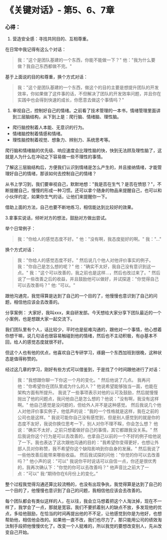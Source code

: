 # 《关键对话》- 第5、6、7章

### 心得：

1.  营造安全感：寻找共同目的、互相尊重。

在日常中我记得有这么个对话：

> 我："这个是团队基建的一个东西，你能不能做一下？"
> 他："我为什么要做？我自己东西都做不完。"

基于上面说的目的和尊重，换个方式对话：

> 我："这个是团队基建的一个东西，做这个的目的主要是想提升团队的开发效率，你如果做了这件事的话，不但解决了团队的开发效率问题，并且你在实践中也会得到快速的成长，你愿意去做这个事情吗？"

1.  审视自己，控制好自己的情绪。之前看了技术管理的一本书，情绪管理里面讲到三层脑结构，从下到上是：爬行脑、情绪脑、理性脑。

*   爬行脑控制着人本能、无意识的行为。
*   情绪脑控制着情感和情绪。
*   理性脑控制着视觉、想象力、辨别力、系统思考等。

爬行脑和情绪脑的优先级、响应速度会比理性脑的快，快到无法顾及理性脑了，这就是人为什么在冲动之下容易做一些不理性的事情。

了解这三层脑结构后，方便我们认识到情绪是怎么产生的，并且接纳情绪，才能管理好自己的情绪，那该如何去控制自己的情绪？

从书上学习到，我们要审视自己，默默地想："我是否在生气？是否在愤怒？"，不断提醒自己，慢慢的形成一种习惯。还可以拿个随身的物品来提醒自己，也可以和小伙伴约定，如果你生气的话，让他们来提醒你一下。

借助上面的方法，自己也要不断地练习，相信能达到比较好的效果。

3.拿事实说话，倾听对方的想法，鼓励对方做出尝试。

举个日常例子：

> 我："你给人的感觉态度不好。"
> 他："没有啊，我态度挺好的啊。"
> 我："..."

换个方式对话：

> 我："你给人的感觉态度不好。"
> 然后说几个他人对他评价事实的例子。
> 我："你自己是怎么想的呢？"
> 他："确实不太好，我自己没有意识到这一点。"
> 我："这个可以改善的，我之前也是这样...，然后也改过来了。"
> 然后说了一些改善之后的收益，并且鼓励他可以做好，并试探道："你觉得自己可以去改善吗？"
> 他: "可以。"

跟他沟通完，我觉得算是达到了自己的一个目的了，他慢慢也意识到了自己的问题，相信他应该会去改善的。

分享案例：
大家好，我叫xxx，来自研发部。今天想给大家分享下团队最近的一个小案例，也是想跟大家一起交流下。

我们团队里有个人，话比较少，平时也是挺难沟通的，跟他对一个事情，他心想着你想干嘛，说几句话也很容易触碰到他的情绪，然后也不主动积极，有@基本不回，给人的感觉态度就很不好。

但这个人也有他的优点，他喜欢自己专研学习，琢磨一个东西加班到很晚，这种状态是值得称赞的。

经过这几章的学习，刚好有些方式可以借鉴到，于是找了个时间跟他进行了对话：

> 我："我想跟你聊一下你这一个月的变化。"
> 然后他说了几点。
> 我再问他："你希望你在团队里成为什么的人？"
> 他说希望能够独当一面，也能在架构方面有所提升。
> 我说了一些事项表示对他的认可及鼓励，然后就慢慢抛出了他的问题点，我问他自己是怎么想的？他说："没有啊，我没有这样啊。"
> 他自己感觉是没问题的，但给外人并不是这种感觉。
> 然后我说几个他人对他评价事实例子，他低声的说："我的一个性格就是这样，我在之前的公司也是这样。"
> 我说可能你自己没有感觉到，但是别人感觉到的就是你的态度不友好，我说你换位思考一下，别人对你不理不睬，你会怎么想？
> 他说："确实不太好，之前只想着做好自己的事情，其它都跟我没关系。"
> 然后我说你这个行为是可以去改善的，也拿自己以前的一个不好的例子给他说了一下。我也表达了这次跟他沟通的目的："我希望你变得更好，也想让外部人员对你称赞，我不希望你这个缺陷影响到你自身的发展。"
> 然后我说了一些他改善后能带来哪些收益。
> 然后我试探的问他："你觉的你可以去改善吗？"
> 他小声的说："可以"
> 我说你平时说话可以自信一点，你还是很优秀的，我再次确认下："你觉的你可以去改善吗？"
> 他声音比之前大了一点："可以"
> 我:“期待你在6月份上的变化。”

整个过程我觉得沟通还算比较流畅的，也没有出现争执，我觉得算是达到了自己的一个目的了，他慢慢也意识到了自己的问题，我相信他应该会去改善的。

每个团队都会有类似这样的人，在以往，我会立马想着把这个人淘汰掉，现在不一样了，我学会了一点，那就是宽容。我们不要抓着别人的缺点不放，多发现他的优点，多给他鼓励，在恰当的时间再提出他的不不足，让他感觉到你是为他好，也想帮助他，相信他会改的。如果他一直不改，我们也尽力了，那只能用公司的绩效淘汰制手段把他慢慢优化了。改变一个人挺难的，所以我觉的要想改变别人，先从改变自己开始。
